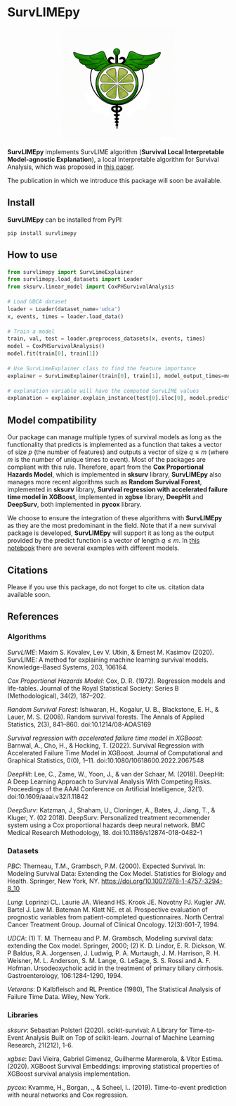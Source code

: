 # SurvLIMEpy

<p align="center">
    <img src="logo.png" width="256" height="256">
</p>


**SurvLIMEpy** implements SurvLIME algorithm (**Survival Local Interpretable Model-agnostic Explanation**), a local interpretable algorithm for Survival Analysis, which was proposed in [this paper](https://www.sciencedirect.com/science/article/abs/pii/S0950705120304044).

The publication in which we introduce this package will soon be available.

## Install
**SurvLIMEpy** can be installed from PyPI:

```
pip install survlimepy
```

## How to use
```python
from survlimepy import SurvLimeExplainer
from survlimepy.load_datasets import Loader
from sksurv.linear_model import CoxPHSurvivalAnalysis

# Load UDCA dataset
loader = Loader(dataset_name='udca')
x, events, times = loader.load_data()

# Train a model
train, val, test = loader.preprocess_datasets(x, events, times)
model = CoxPHSurvivalAnalysis()
model.fit(train[0], train[1])

# Use SurvLimeExplainer class to find the feature importance
explainer = SurvLimeExplainer(train[0], train[1], model_output_times=model.event_times_)
 
# explanation variable will have the computed SurvLIME values
explanation = explainer.explain_instance(test[0].iloc[0], model.predict_cumulative_hazard_function, num_samples=1000)
```

## Model compatibility
Our package can manage multiple types of survival models as long as the functionality that predicts is implemented as a function that takes a vector of size $p$ (the number of features) and outputs a vector of size $q \leq m$ (where $m$ is the number of unique times to event). Most of the packages are compliant with this rule. Therefore, apart from the **Cox Proportional Hazards Model**, which is implemented in **sksurv** library, **SurvLIMEpy** also manages more recent algorithms such as **Random Survival Forest**, implemented in **sksurv** library, **Survival regression with accelerated failure time model in XGBoost**, implemented in **xgbse** library, **DeepHit** and **DeepSurv**, both implemented in **pycox** library.

We choose to ensure the integration of these algorithms with **SurvLIMEpy** as they are the most predominant in the field. Note that if a new survival package is developed, **SurvLIMEpy** will support it as long as the output provided by the predict function is a vector of length $q \leq m$. In [this notebook](https://github.com/imatge-upc/SurvLIME-experiments/blob/main/notebooks/multiple_models.ipynb) there are several examples with different models.

## Citations
Please if you use this package, do not forget to cite us. citation data available soon.

## References

### Algorithms
*SurvLIME*: Maxim S. Kovalev, Lev V. Utkin, & Ernest M. Kasimov (2020). SurvLIME: A method for explaining machine learning survival models. Knowledge-Based Systems, 203, 106164.

*Cox Proportional Hazards Model*: Cox, D. R. (1972). Regression models and life-tables. Journal of the Royal Statistical Society: Series B (Methodological), 34(2), 187–202.

*Random Survival Forest*: Ishwaran, H., Kogalur, U. B., Blackstone, E. H., & Lauer, M. S. (2008). Random survival forests. The Annals of Applied Statistics, 2(3), 841–860. doi:10.1214/08-AOAS169

*Survival regression with accelerated failure time model in XGBoost*: Barnwal, A., Cho, H., & Hocking, T. (2022). Survival Regression with Accelerated Failure Time Model in XGBoost. Journal of Computational and Graphical Statistics, 0(0), 1–11. doi:10.1080/10618600.2022.2067548

*DeepHit*: Lee, C., Zame, W., Yoon, J., & van der Schaar, M. (2018). DeepHit: A Deep Learning Approach to Survival Analysis With Competing Risks. Proceedings of the AAAI Conference on Artificial Intelligence, 32(1). doi:10.1609/aaai.v32i1.11842

*DeepSurv*: Katzman, J., Shaham, U., Cloninger, A., Bates, J., Jiang, T., & Kluger, Y. (02 2018). DeepSurv: Personalized treatment recommender system using a Cox proportional hazards deep neural network. BMC Medical Research Methodology, 18. doi:10.1186/s12874-018-0482-1

### Datasets
*PBC*: Therneau, T.M., Grambsch, P.M. (2000). Expected Survival. In: Modeling Survival Data: Extending the Cox Model. Statistics for Biology and Health. Springer, New York, NY. https://doi.org/10.1007/978-1-4757-3294-8_10

*Lung*: Loprinzi CL. Laurie JA. Wieand HS. Krook JE. Novotny PJ. Kugler JW. Bartel J. Law M. Bateman M. Klatt NE. et al. Prospective evaluation of prognostic variables from patient-completed questionnaires. North Central Cancer Treatment Group. Journal of Clinical Oncology. 12(3):601-7, 1994.

*UDCA*: (1) T. M. Therneau and P. M. Grambsch, Modeling survival data: extending the Cox model. Springer, 2000; (2) K. D. Lindor, E. R. Dickson, W. P Baldus, R.A. Jorgensen, J. Ludwig, P. A. Murtaugh, J. M. Harrison, R. H. Weisner, M. L. Anderson, S. M. Lange, G. LeSage, S. S. Rossi and A. F. Hofman. Ursodeoxycholic acid in the treatment of primary biliary cirrhosis. Gastroenterology, 106:1284-1290, 1994. 

*Veterans*: D Kalbfleisch and RL Prentice (1980), The Statistical Analysis of Failure Time Data. Wiley, New York. 

### Libraries
*sksurv*: Sebastian Polsterl (2020). scikit-survival: A Library for Time-to-Event Analysis Built on Top of scikit-learn. Journal of Machine Learning Research, 21(212), 1-6.

*xgbse*: Davi Vieira, Gabriel Gimenez, Guilherme Marmerola, & Vitor Estima. (2020). XGBoost Survival Embeddings: improving statistical properties of XGBoost survival analysis implementation.

*pycox*: Kvamme, H., Borgan, ., & Scheel, I.. (2019). Time-to-event prediction with neural networks and Cox regression.
